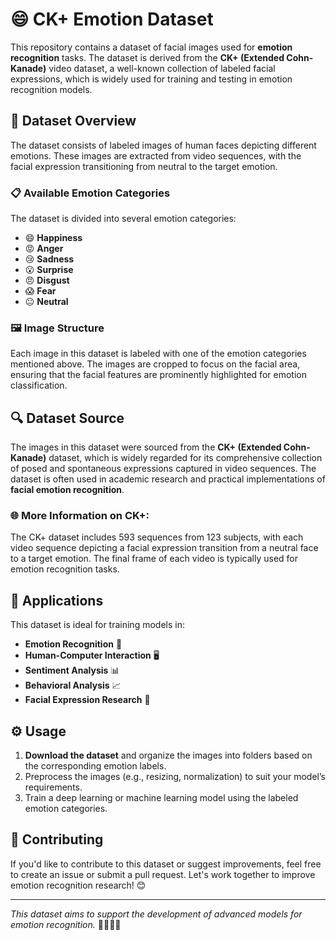 # 😄 CK+ Emotion Dataset

This repository contains a dataset of facial images used for **emotion recognition** tasks. The dataset is derived from the **CK+ (Extended Cohn-Kanade)** video dataset, a well-known collection of labeled facial expressions, which is widely used for training and testing in emotion recognition models.

## 📂 Dataset Overview

The dataset consists of labeled images of human faces depicting different emotions. These images are extracted from video sequences, with the facial expression transitioning from neutral to the target emotion.

### 📋 Available Emotion Categories

The dataset is divided into several emotion categories:
- 😄 **Happiness**
- 😡 **Anger**
- 😢 **Sadness**
- 😮 **Surprise**
- 😠 **Disgust**
- 😱 **Fear**
- 😐 **Neutral**

### 🖼️ Image Structure

Each image in this dataset is labeled with one of the emotion categories mentioned above. The images are cropped to focus on the facial area, ensuring that the facial features are prominently highlighted for emotion classification.

## 🔍 Dataset Source

The images in this dataset were sourced from the **CK+ (Extended Cohn-Kanade)** dataset, which is widely regarded for its comprehensive collection of posed and spontaneous expressions captured in video sequences. The dataset is often used in academic research and practical implementations of **facial emotion recognition**.

### 🌐 More Information on CK+:

The CK+ dataset includes 593 sequences from 123 subjects, with each video sequence depicting a facial expression transition from a neutral face to a target emotion. The final frame of each video is typically used for emotion recognition tasks.

## 🎯 Applications

This dataset is ideal for training models in:
- **Emotion Recognition** 🤖
- **Human-Computer Interaction** 🖥️
- **Sentiment Analysis** 📊
- **Behavioral Analysis** 📈
- **Facial Expression Research** 🧠

## ⚙️ Usage

1. **Download the dataset** and organize the images into folders based on the corresponding emotion labels.
2. Preprocess the images (e.g., resizing, normalization) to suit your model’s requirements.
3. Train a deep learning or machine learning model using the labeled emotion categories.

## 🤝 Contributing

If you'd like to contribute to this dataset or suggest improvements, feel free to create an issue or submit a pull request. Let's work together to improve emotion recognition research! 😊

---

*This dataset aims to support the development of advanced models for emotion recognition.* 👩‍💻👨‍💻
